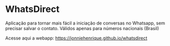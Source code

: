 # WhatsDirect
Aplicação para tornar mais fácil a iniciação de conversas no Whatsapp, sem precisar salvar o contato.
  Válidos apenas para números nacionais (Brasil)

Acesse aqui a webapp: https://jonniehenrique.github.io/whatsdirect
